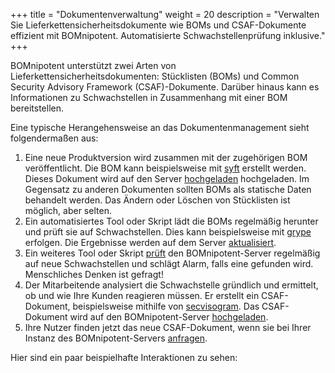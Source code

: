 +++
title = "Dokumentenverwaltung"
weight = 20
description = "Verwalten Sie Lieferkettensicherheitsdokumente wie BOMs und CSAF-Dokumente effizient mit BOMnipotent. Automatisierte Schwachstellenprüfung inklusive."
+++

BOMnipotent unterstützt zwei Arten von Lieferkettensicherheitsdokumenten: Stücklisten (BOMs) und Common Security Advisory Framework (CSAF)-Dokumente. Darüber hinaus kann es Informationen zu Schwachstellen in Zusammenhang mit einer BOM bereitstellen.

Eine typische Herangehensweise an das Dokumentenmanagement sieht folgendermaßen aus:
1. Eine neue Produktversion wird zusammen mit der zugehörigen BOM veröffentlicht. Die BOM kann beispielsweise mit [syft](/de/integration/syft/) erstellt werden. Dieses Dokument wird auf den Server [hochgeladen](/de/client/manager/doc-management/boms/) hochgeladen. Im Gegensatz zu anderen Dokumenten sollten BOMs als statische Daten behandelt werden. Das Ändern oder Löschen von Stücklisten ist möglich, aber selten.
1. Ein automatisiertes Tool oder Skript lädt die BOMs regelmäßig herunter und prüft sie auf Schwachstellen. Dies kann beispielsweise mit [grype](/de/integration/grype/) erfolgen. Die Ergebnisse werden auf dem Server [aktualisiert](/de/client/manager/doc-management/vulnerabilities/).
1. Ein weiteres Tool oder Skript [prüft](/de/client/manager/doc-management/vulnerabilities/) den BOMnipotent-Server regelmäßig auf neue Schwachstellen und schlägt Alarm, falls eine gefunden wird. Menschliches Denken ist gefragt!
1. Der Mitarbeitende analysiert die Schwachstelle gründlich und ermittelt, ob und wie Ihre Kunden reagieren müssen. Er erstellt ein CSAF-Dokument, beispielsweise mithilfe von [secvisogram](https://github.com/secvisogram/secvisogram). Das CSAF-Dokument wird auf den BOMnipotent-Server [hochgeladen](/de/client/manager/doc-management/csaf-docs/).
1. Ihre Nutzer finden jetzt das neue CSAF-Dokument, wenn sie bei Ihrer Instanz des BOMnipotent-Servers [anfragen](/de/client/consumer/boms/).

Hier sind ein paar beispielhafte Interaktionen zu sehen:
<script src="https://asciinema.org/a/733705.js" id="asciicast-733705" async="true"></script>
